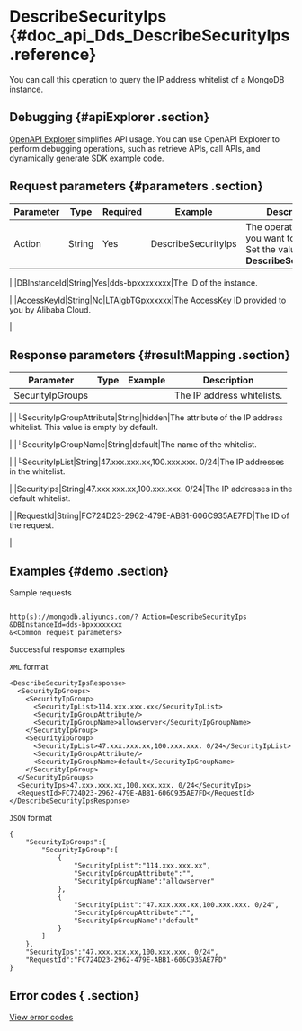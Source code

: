 # DescribeSecurityIps {#doc_api_Dds_DescribeSecurityIps .reference}

You can call this operation to query the IP address whitelist of a MongoDB instance.

## Debugging {#apiExplorer .section}

[OpenAPI Explorer](https://api.aliyun.com/#product=Dds&api=DescribeSecurityIps) simplifies API usage. You can use OpenAPI Explorer to perform debugging operations, such as retrieve APIs, call APIs, and dynamically generate SDK example code.

## Request parameters {#parameters .section}

|Parameter|Type|Required|Example|Description|
|---------|----|--------|-------|-----------|
|Action|String|Yes|DescribeSecurityIps|The operation that you want to perform. Set the value to **DescribeSecurityIps**.

 |
|DBInstanceId|String|Yes|dds-bpxxxxxxxx|The ID of the instance.

 |
|AccessKeyId|String|No|LTAIgbTGpxxxxxx|The AccessKey ID provided to you by Alibaba Cloud.

 |

## Response parameters {#resultMapping .section}

|Parameter|Type|Example|Description|
|---------|----|-------|-----------|
|SecurityIpGroups| | |The IP address whitelists.

 |
|└SecurityIpGroupAttribute|String|hidden|The attribute of the IP address whitelist. This value is empty by default.

 |
|└SecurityIpGroupName|String|default|The name of the whitelist.

 |
|└SecurityIpList|String|47.xxx.xxx.xx,100.xxx.xxx. 0/24|The IP addresses in the whitelist.

 |
|SecurityIps|String|47.xxx.xxx.xx,100.xxx.xxx. 0/24|The IP addresses in the default whitelist.

 |
|RequestId|String|FC724D23-2962-479E-ABB1-606C935AE7FD|The ID of the request.

 |

## Examples {#demo .section}

Sample requests

``` {#request_demo}

http(s)://mongodb.aliyuncs.com/? Action=DescribeSecurityIps
&DBInstanceId=dds-bpxxxxxxxx
&<Common request parameters>

```

Successful response examples

`XML` format

``` {#xml_return_success_demo}
<DescribeSecurityIpsResponse>
  <SecurityIpGroups>
    <SecurityIpGroup>
      <SecurityIpList>114.xxx.xxx.xx</SecurityIpList>
      <SecurityIpGroupAttribute/>
      <SecurityIpGroupName>allowserver</SecurityIpGroupName>
    </SecurityIpGroup>
    <SecurityIpGroup>
      <SecurityIpList>47.xxx.xxx.xx,100.xxx.xxx. 0/24</SecurityIpList>
      <SecurityIpGroupAttribute/>
      <SecurityIpGroupName>default</SecurityIpGroupName>
    </SecurityIpGroup>
  </SecurityIpGroups>
  <SecurityIps>47.xxx.xxx.xx,100.xxx.xxx. 0/24</SecurityIps>
  <RequestId>FC724D23-2962-479E-ABB1-606C935AE7FD</RequestId>
</DescribeSecurityIpsResponse>

```

`JSON` format

``` {#json_return_success_demo}
{
	"SecurityIpGroups":{
		"SecurityIpGroup":[
			{
				"SecurityIpList":"114.xxx.xxx.xx",
				"SecurityIpGroupAttribute":"",
				"SecurityIpGroupName":"allowserver"
			},
			{
				"SecurityIpList":"47.xxx.xxx.xx,100.xxx.xxx. 0/24",
				"SecurityIpGroupAttribute":"",
				"SecurityIpGroupName":"default"
			}
		]
	},
	"SecurityIps":"47.xxx.xxx.xx,100.xxx.xxx. 0/24",
	"RequestId":"FC724D23-2962-479E-ABB1-606C935AE7FD"
}
```

## Error codes { .section}

[View error codes](https://error-center.aliyun.com/status/product/Dds)

